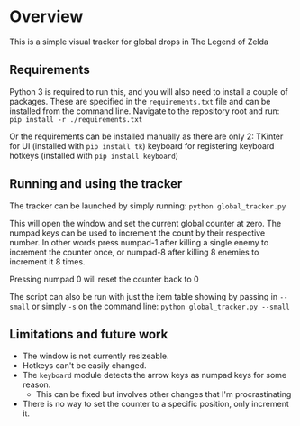# Overview
This is a simple visual tracker for global drops in The Legend of Zelda

## Requirements
Python 3 is required to run this, and you will also need to install a couple of packages. These are specified in the `requirements.txt` file and can be installed from the command line. Navigate to the repository root and run:
    `pip install -r ./requirements.txt`

Or the requirements can be installed manually as there are only 2:
    TKinter for UI (installed with `pip install tk`)
    keyboard for registering keyboard hotkeys (installed with `pip install keyboard`)

## Running and using the tracker
The tracker can be launched by simply running:
    `python global_tracker.py`

This will open the window and set the current global counter at zero. The numpad keys can be used to increment the count by their respective number. In other words press numpad-1 after killing a single enemy to increment the counter once, or numpad-8 after killing 8 enemies to increment it 8 times.

Pressing numpad 0 will reset the counter back to 0

The script can also be run with just the item table showing by passing in `--small` or simply `-s` on the command line:
    `python global_tracker.py --small`

## Limitations and future work
* The window is not currently resizeable.
* Hotkeys can't be easily changed.
* The `keyboard` module detects the arrow keys as numpad keys for some reason. 
    * This can be fixed but involves other changes that I'm procrastinating
* There is no way to set the counter to a specific position, only increment it.